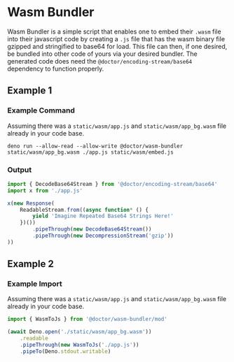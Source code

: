 # Wasm Bundler
Wasm Bundler is a simple script that enables one to embed their `.wasm` file into their javascript code by creating a `.js` file
that has the wasm binary file gzipped and stringified to base64 for load. This file can then, if one desired, be bundled into
other code of yours via your desired bundler. The generated code does need the `@doctor/encoding-stream/base64` dependency to
function properly.

## Example 1
### Example Command
Assuming there was a `static/wasm/app.js` and `static/wasm/app_bg.wasm` file already in your code base.
```
deno run --allow-read --allow-write @doctor/wasm-bundler static/wasm/app_bg.wasm ./app.js static/wasm/embed.js
```
### Output
```js
import { DecodeBase64Stream } from '@doctor/encoding-stream/base64'
import x from './app.js'

x(new Response(
	ReadableStream.from((async function* () {
		yield 'Imagine Repeated Base64 Strings Here!'
	})())
		.pipeThrough(new DecodeBase64Stream())
		.pipeThrough(new DecompressionStream('gzip'))
))
```

## Example 2
### Example Import
Assuming there was a `static/wasm/app.js` and `static/wasm/app_bg.wasm` file already in your code base.
```ts
import { WasmToJs } from '@doctor/wasm-bundler/mod'

(await Deno.open('./static/wasm/app_bg.wasm'))
	.readable
	.pipeThrough(new WasmToJs('./app.js'))
	.pipeTo(Deno.stdout.writable)
```
